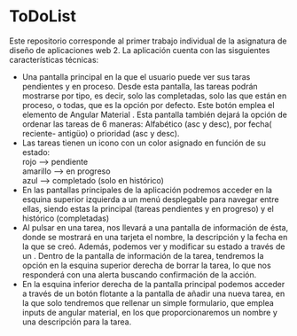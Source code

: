 # ToDoList
Este repositorio corresponde al primer trabajo individual de la asignatura de diseño de aplicaciones web 2. 
La aplicación cuenta con las sisguientes características técnicas:
- Una pantalla principal en la que el usuario puede ver sus taras pendientes y en proceso. Desde esta pantalla, las tareas podrán mostrarse por tipo, es decir, solo las completadas, 
solo las que están en proceso, o todas, que es la opción por defecto. Este botón emplea el elemento de Angular Material <mat-button-toggle>.
Esta pantalla también dejará la opción de ordenar las tareas de 6 maneras: Alfabético (asc y desc), por fecha( reciente- antigüo) o prioridad (asc y desc).
- Las tareas tienen un icono con un color asignado en función de su estado: <br>
rojo --> pendiente <br>
amarillo --> en progreso <br>
azul --> completado (solo en histórico)
- En las pantallas principales de la aplicación podremos acceder en la esquina superior izquierda a un menú desplegable para navegar entre ellas, siendo estas la principal (tareas 
pendientes y en progreso) y el histórico (completadas)
- Al pulsar en una tarea, nos llevará a una pantalla de información de ésta, donde se mostrará en una tarjeta el nombre, la descripción y la fecha en la que se creó.
Además, podemos ver y modificar su estado a través de un <mat-radio-button>. Dentro de la pantalla de información de la tarea, tendremos la opción en la esquina superior derecha
de borrar la tarea, lo que nos responderá con una alerta buscando confirmación de la acción.
- En la esquina inferior derecha de la pantalla principal podemos acceder a través de un botón flotante a la pantalla de añadir una nueva tarea, en la que solo tendremos que 
rellenar un simple formulario, que emplea inputs de angular material, en los que proporcionaremos un nombre y una descripción para la tarea.

